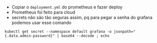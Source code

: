 - Copiar o `deployment.yml` do prometheus e fazer deploy
- Prometheus foi feito para cloud
- secrets não são tão seguras assim, pq para pegar a senha do grafana podemos usar esse comando

```
kubectl get secret --namespace default grafana -o jsonpath="{.data.admin-password}" | base64 --decode ; echo

```